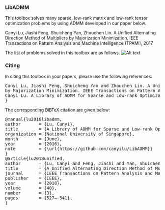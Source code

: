 ### LibADMM
This toolbox solves many sparse, low-rank matrix and low-rank tensor optimization problems by using ADMM developed in our paper below. 

Canyi Lu, Jiashi Feng, Shuicheng Yan, Zhouchen Lin. A Unified Alternating Direction Method of Multipliers by Majorization Minimization, IEEE Transactions on Pattern Analysis and Machine Intelligence (TPAMI), 2017

The list of problems solved in this toolbox are as follows.
![Alt text](https://github.com/canyilu/LibADMM/blob/master/libadmm_problems.JPG)



### Citing

<p>In citing this toolbox in your papers, please use the following references:</p>

<div class="highlight-none"><div class="highlight"><pre>
Canyi Lu, Jiashi Feng, Shuicheng Yan and Zhouchen Lin. A Unified Alternating Direction Method of Multipliers
by Majorization Minimization. IEEE Transactions on Pattern Analysis and Machine Intelligence, vol. 40, pp. 527-541, 2018
Canyi Lu. A Library of ADMM for Sparse and Low-rank Optimization. National University of Singapore, June 2016. https://github.com/canyilu/LibADMM.
}</pre></div>


<p>The corresponding BiBTeX citation are given below:</p>
<div class="highlight-none"><div class="highlight"><pre>
@manual{lu2016libadmm,
author       = {Lu, Canyi},
title        = {A Library of ADMM for Sparse and Low-rank Optimization},
organization = {National University of Singapore},
month        = {June},
year         = {2016},
note         = {\url{https://github.com/canyilu/LibADMM}}
}
@article{lu2018unified,
author       = {Lu, Canyi and Feng, Jiashi and Yan, Shuicheng and Lin, Zhouchen},
title        = {A Unified Alternating Direction Method of Multipliers by Majorization Minimization},
journal      = {IEEE Transactions on Pattern Analysis and Machine Intelligence},
publisher    = {IEEE},
year         = {2018},
volume       = {40},
number       = {3},
pages        = {527—-541},
}</pre></div>
